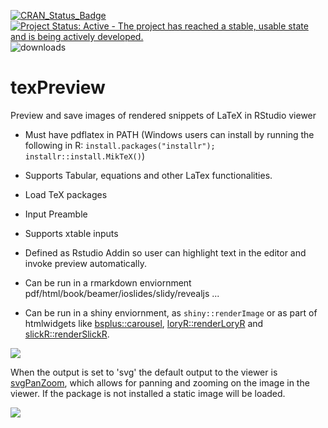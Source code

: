 [![CRAN\_Status\_Badge](https://www.r-pkg.org/badges/version/texPreview)](https://cran.r-project.org/package=texPreview)
[![Project Status: Active - The project has reached a stable, usable state and is being actively developed.](http://www.repostatus.org/badges/0.1.0/active.svg)](http://www.repostatus.org/#active) 
![downloads](http://cranlogs.r-pkg.org/badges/grand-total/texPreview)

# texPreview

Preview and save images of rendered snippets of LaTeX in RStudio viewer

  - Must have pdflatex in PATH (Windows users can install by running the following in R: `install.packages("installr"); installr::install.MikTeX()`)
  
  - Supports Tabular, equations and other LaTex functionalities.
  - Load TeX packages 
  - Input Preamble
  
  - Supports xtable inputs
  
  - Defined as Rstudio Addin so user can highlight text in the editor and invoke preview automatically.
  
  - Can be run in a rmarkdown enviornment pdf/html/book/beamer/ioslides/slidy/revealjs ...
  
  - Can be run in a shiny enviornment, as `shiny::renderImage` or as part of htmlwidgets like [bsplus::carousel](https://github.com/ijlyttle/bsplus),  [loryR::renderLoryR](https://github.com/timelyportfolio/loryR) and [slickR::renderSlickR](https://github.com/metrumresearchgroup/slickR).

![](https://github.com/metrumresearchgroup/texPreview/blob/master/Miscellaneous/Multimedia/texPreview.gif?raw=true)

When the output is set to 'svg' the default output to the viewer is [svgPanZoom](https://github.com/timelyportfolio/svgPanZoom), which allows for panning and zooming on the image in the viewer. If the package is not installed a static image will be loaded. 

![](https://github.com/metrumresearchgroup/texPreview/blob/master/Miscellaneous/Multimedia/texPreviewPanZoom.gif?raw=true)
